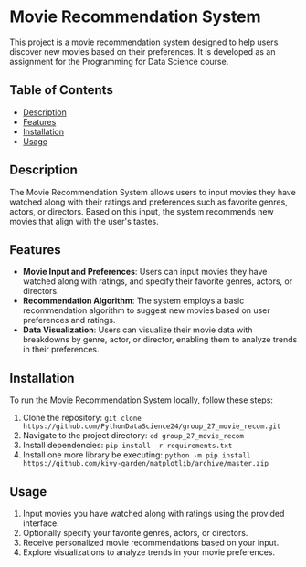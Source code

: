 # Movie Recommendation System

This project is a movie recommendation system designed to help users discover new movies based on their preferences. It is developed as an assignment for the Programming for Data Science course.

## Table of Contents

- [Description](#description)
- [Features](#features)
- [Installation](#installation)
- [Usage](#usage)

## Description

The Movie Recommendation System allows users to input movies they have watched along with their ratings and preferences such as favorite genres, actors, or directors. Based on this input, the system recommends new movies that align with the user's tastes.

## Features

- **Movie Input and Preferences**: Users can input movies they have watched along with ratings, and specify their favorite genres, actors, or directors.
- **Recommendation Algorithm**: The system employs a basic recommendation algorithm to suggest new movies based on user preferences and ratings.
- **Data Visualization**: Users can visualize their movie data with breakdowns by genre, actor, or director, enabling them to analyze trends in their preferences.

## Installation

To run the Movie Recommendation System locally, follow these steps:

1. Clone the repository: `git clone https://github.com/PythonDataScience24/group_27_movie_recom.git`
2. Navigate to the project directory: `cd group_27_movie_recom`
3. Install dependencies: `pip install -r requirements.txt`
4. Install one more library be executing: `python -m pip install https://github.com/kivy-garden/matplotlib/archive/master.zip`

## Usage

1. Input movies you have watched along with ratings using the provided interface.
2. Optionally specify your favorite genres, actors, or directors.
3. Receive personalized movie recommendations based on your input.
4. Explore visualizations to analyze trends in your movie preferences.